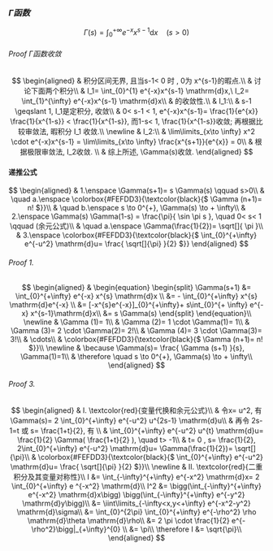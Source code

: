 ### $\Gamma 函数$

$$
\Gamma (s) = \int_{0}^{+ \infty} e^{-x} x^{s-1}\mathrm{d}x \quad (s>0)
$$

###### Proof $\Gamma$函数收敛

$$
\begin{aligned}
	& 积分区间无界, 且当s-1< 0 时 , 0为 x^{s-1}的暇点.\\
	& 讨论下面两个积分\\
	& I_1= \int_{0}^{1} e^{-x}x^{s-1} \mathrm{d}x,\ I_2= \int_{1}^{\infty} e^{-x}x^{s-1} \mathrm{d}x\\
	& 的收敛性.\\
	& I_1:\\
	& s-1 \geqslant 1, I_1是定积分, 收敛\\
	&	0< s-1 < 1, e^{-x}x^{s-1}= \frac{1}{e^{x}} \frac{1}{x^{1-s}} < \frac{1}{x^{1-s}},
	而1-s< 1, \frac{1}{x^{1-s}}收敛; 再根据比较审敛法, 暇积分 I_1 收敛.\\
	\newline
	& I_2:\\
	& \lim\limits_{x\to \infty} x^2 \cdot e^{-x}x^{s-1} = \lim\limits_{x\to \infty} \frac{x^{s+1}}{e^{x}} = 0\\
	& 根据极限审敛法, I_2收敛. \\
	& 综上所述, \Gamma(s)收敛.
\end{aligned}
$$

#### 递推公式

$$
\begin{aligned}
	& 1.\enspace \Gamma(s+1)= s \Gamma(s) \qquad s>0\\
	& \quad a.\enspace \colorbox{#FEFDD3}{\textcolor{black}{$ \Gamma (n+1)= n! $}}\\
	& \quad b.\enspace s \to 0^{+}, \Gamma(s) \to + \infty\\
	& 2.\enspace \Gamma(s) \Gamma(1-s) = \frac{\pi}{ \sin \pi s }, \quad 0< s< 1 \qquad (余元公式)\\
	& \quad a.\enspace \Gamma(\frac{1}{2})= \sqrt[]{ \pi }\\
	& 3.\enspace \colorbox{#FEFDD3}{\textcolor{black}{$  \int_{0}^{+\infty} e^{-u^2} \mathrm{d}u= \frac{ \sqrt[]{\pi} }{2} $}}
\end{aligned}
$$

###### Proof 1.

$$
\begin{aligned}
	&
	\begin{equation}
		\begin{split}
			\Gamma(s+1)
			&= \int_{0}^{+\infty} e^{-x} x^{s} \mathrm{d}x \\
			&= - \int_{0}^{+\infty} x^{s} \mathrm{d}e^{-x} \\
			&= [-x^{s}e^{-x}]_{0}^{+\infty}+ s\int_{0}^{+ \infty} e^{-x} x^{s-1}\mathrm{d}x\\
			&= s \Gamma(s)
		\end{split}
	\end{equation}\\
	\newline
	& \Gamma (1)= 1\\
	& \Gamma (2)= 1 \cdot \Gamma(1)= 1\\
	& \Gamma (3)= 2 \cdot \Gamma(2)= 2!\\
	& \Gamma (4)= 3 \cdot \Gamma(3)= 3!\\
	& \cdots\\
	& \colorbox{#FEFDD3}{\textcolor{black}{$ \Gamma (n+1)= n! $}}\\
	\newline
	& \because \Gamma(s)= \frac{ \Gamma (s+1) }{s}, \Gamma(1)=1\\
	& \therefore \quad s \to 0^{+}, \Gamma(s) \to + \infty\\
\end{aligned}
$$

###### Proof 3.

$$
\begin{aligned}
 & I. \textcolor{red}{变量代换和余元公式}\\
	& 令x= u^2, 有\Gamma(s)= 2 \int_{0}^{+\infty} e^{-u^2} u^{2s-1} \mathrm{d}u\\
	& 再令 2s-1=t 或 s= \frac{1+t}{2}, 有 \\
	& \int_{0}^{+\infty} e^{-u^2} u^{t} \mathrm{d}u= \frac{1}{2} \Gamma( \frac{1+t}{2} ), \quad t> -1\\
	& t= 0 , s= \frac{1}{2}, 2\int_{0}^{+\infty} e^{-u^2} \mathrm{d}u= \Gamma(\frac{1}{2})= \sqrt[]{\pi}\\
	& \colorbox{#FEFDD3}{\textcolor{black}{$  \int_{0}^{+\infty} e^{-u^2} \mathrm{d}u= \frac{ \sqrt[]{\pi} }{2} $}}\\
	\newline
	& II. \textcolor{red}{二重积分及其变量对称性}\\
	I &= \int_{-\infty}^{+\infty} e^{-x^2} \mathrm{d}x= 2 \int_{0}^{+\infty} e ^{-x^2} \mathrm{d}\\
	I^2 &= \bigg(\int_{-\infty}^{+\infty} e^{-x^2} \mathrm{d}x\bigg) \bigg(\int_{-\infty}^{+\infty} e^{-y^2} \mathrm{d}y\bigg)\\
	&= \iint\limits_{-\infty<x,y<+\infty} e^{-x^2-y^2} \mathrm{d}\sigma\\
	&= \int_{0}^{2\pi} \int_{0}^{+\infty} e^{-\rho^2} \rho \mathrm{d}\theta \mathrm{d}\rho\\
	&= 2 \pi \cdot \frac{1}{2} e^{-\rho^2}\bigg|_{+\infty}^{0} \\
	&= \pi\\
	\therefore I &= \sqrt{\pi}\\
\end{aligned}
$$
